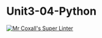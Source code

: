 # Unit3-04-Python
[![Mr Coxall's Super Linter](https://github.com/ICS3U-Programming-IoanaM/Unit3-04-Python/workflows/Mr%20Coxall's%20Super%20Linter/badge.svg)](https://github.com/ICS3U-Programming-IoanaM/Unit3-04-Python/actions/)
